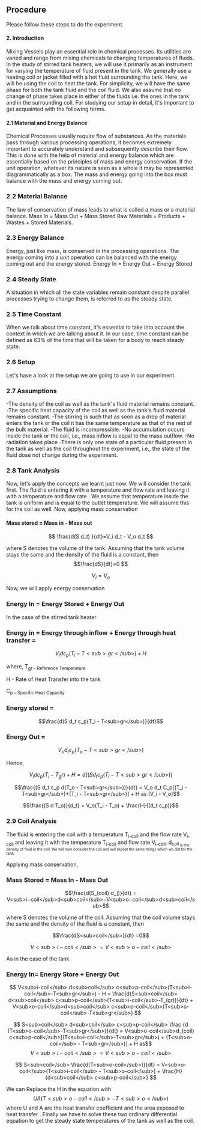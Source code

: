 ## Procedure

Please follow these steps to do the experiment.

#### 2. Introduction

Mixing Vessels play an essential role in chemical processes. Its utilities are varied and range from mixing chemicals to changing temperatures of fluids. In the study of stirred tank heaters, we will use it primarily as an instrument for varying the temperature of fluid present in the tank. We generally use a heating coil or jacket filled with a hot fluid surrounding the tank. Here, we will be using the coil to heat the tank. For simplicity, we will have the same phase for both the tank fluid and the coil fluid. We also assume that no change of phase takes place in either of the fluids i.e. the ones in the tank and in the surrounding coil. For studying our setup in detail, it's important to get acquainted with the following terms.

#### 2.1 Material and Energy Balance

Chemical Processes usually require flow of substances. As the materials pass through various processing operations, it becomes extremely important to accurately understand and subsequently describe their flow. This is done with the help of material and energy balance which are essentially based on the principles of mass and energy conservation. If the unit operation, whatever its nature is seen as a whole it may be represented diagrammatically as a box. The mass and energy going into the box must balance with the mass and energy coming out.
### 2.2 Material Balance
The law of conservation of mass leads to what is called a mass or a material balance.
Mass In = Mass Out + Mass Stored Raw Materials = Products + Wastes + Stored Materials.

### 2.3 Energy Balance
Energy, just like mass, is conserved in the processing operations. The energy coming into a unit operation can be balanced with the energy coming out and the energy stored.
Energy In = Energy Out + Energy Stored
### 2.4 Steady State
A situation in which all the state variables remain constant despite parallel processes trying to change them, is referred to as the steady state.
### 2.5 Time Constant
When we talk about time constant, it's essential to take into account the context in which we are talking about it. In our case, time constant can be defined as 63% of the time that will be taken for a body to reach steady state.
### 2.6 Setup
Let's have a look at the setup we are going to use in our experiment.
### 2.7 Assumptions
-The density of the coil as well as the tank's fluid material remains constant.
-The specific heat capacity of the coil as well as the tank's fluid material remains constant.
-The stirring is such that as soon as a drop of material enters the tank or the coil it has the same temperature as that of the rest of the bulk material.
-The fluid is incompressible.
-No accumulation occurs inside the tank or the coil, i.e., mass inflow is equal to the mass outflow.
-No radiation takes place
-There is only one state of a particular fluid present in the tank as well as the coil throughout the experiment, i.e., the state of the fluid dose not change during the experiment.
### 2.8 Tank Analysis
Now, let's apply the concepts we learnt just now. We will consider the tank first. The fluid is entering it with a temperature and flow rate and leaving it with a temperature and flow rate . We assume that temperature inside the tank is uniform and is equal to the outlet temperature. We will assume this for the coil as well. Now, applying mass conservation
#### Mass stored = Mass in - Mass out
$$ \frac{d(S d_t) }{dt}=V_i d_t - V_o d_t $$

where S denotes the volume of the tank. Assuming that the tank volume stays the same and the density of the fluid is a constant, then
$$\frac{dS}{dt}=0 $$

$$ V_i = V_o $$

Now, we will apply energy conservation
### Energy In = Energy Stored + Energy Out
In the case of the stirred tank heater
### Energy in = Energy through inflow + Energy through heat transfer = 

$$V_i d c_p(T_i - T<sub>gr</sub>) + H$$

where,
T<sub>gr - Reference Temperature
 
H - Rate of Heat Transfer into the tank
 
C<sub>p - Specific Heat Capacity
 
 
### Energy stored = 
 
$$\frac{d(S d_t c_p(T_i - T<sub>gr</sub>)}{dt}$$
 
### Energy Out = 

 $$V_o d_t c_p(T_o - T<sub>gr</sub>)$$
 
 Hence,
 
$$V_i d c_p(T_i - T_gr) + H = d((S d_t c_p(T_i - T<sub>gr</sub>))$$

 $$\frac{(S d_t c_p d(T_o - T<sub>gr</sub>))}{dt} = V_o d_t C_p[(T_i - T<sub>gr</sub>)+(T_i - T<sub>gr</sub>)] + H as (V_i - V_o)$$
 
$$\frac{(S d T_o)}{d_t} = V_o(T_i - T_o) + \frac{H}{(d_t c_p)}$$

 ### 2.9 Coil Analysis
 
 The fluid is entering the coil with a temperature T<sub>i-coil</sub> and the flow rate V<sub>i-coil</sub> and leaving it with the temperature T<sub>i-coil</sub> and flow rate V<sub>i-coil</sub>. d<sub>coil<sub> is the density of fluid in the coil. We will now consider the coil and will repeat the same things which we did for the tank.
 
 Applying mass conservation,
 ### Mass Stored = Mass In - Mass Out
 
 $$\frac{d(S_(coil) d_j)}{dt} = V<sub>i−coil</sub>d<sub>coil</sub>−V<sub>o−coil</sub>d<sub>coil</sub>$$
 
 where S denotes the volume of the coil. Assuming that the coil volume stays the same and the density of the fluid is a constant, then
 
$$\frac{dS<sub>coil</sub>}{dt} =0$$
 
$$V<sub>i-coil</sub> = V<sub>o-coil</sub>$$
 
 As in the case of the tank
 ### Energy In= Energy Store + Energy Out
  $$ V<sub>i-coil</sub> d<sub>coil</sub> c<sub>p-coil</sub>(T<sub>i-coil</sub>-T<sub>gr</sub>) - H = \frac{d(S<sub>coil</sub> d<sub>coil</sub> c<sub>p-coil</sub>(T<sub>i-coil</sub>-T_(gr))}{dt} + V<sub>o-coil</sub>d<sub>coil</sub> c<sub>p-coil</sub>(T<sub>o-coil</sub>-T<sub>gr</sub>) $$
 
 $$ S<sub>coil</sub> d<sub>coil</sub> c<sub>p-coil</sub> \frac {d (T<sub>o-coil</sub>-T<sub>gr</sub>)}{dt} = V<sub>o-coil</sub>d_(coil) c<sub>p-coil</sub>[(T<sub>i-coil</sub>-T<sub>gr</sub>) + (T<sub>o-coil</sub> - T<sub>gr</sub>)] + H as$$
 $$V<sub>i-coil</sub> = V<sub>o-coil</sub> $$
 
  $$ S<sub>coil</sub> \frac{d(T<sub>o-coil</sub>)}{dt} = V<sub>o-coil</sub>(T<sub>i-coil</sub> - T<sub>o-coil</sub>) + \frac{H}{d<sub>coil</sub> c<sub>p-coil</sub>} $$
 
 We can Replace the H in the equation with $$UA(T<sub>o-coil</sub> - T<sub>o</sub>)$$ where U and A are the heat transfer coefficient and the area exposed to heat transfer .
 Finally we have to solve these two ordinary differential equation to get the steady state temperatures of the tank as well as the coil.
 
